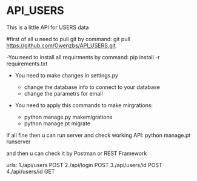 # API_USERS

This is a little API for USERS data

#first of all u need to pull git by command:
git pull https://github.com/Owenzbs/API_USERS.git

-You need to install all requirments by command:
pip install -r requirements.txt

- You need to make changes in settings.py
  - change the database info to connect to your database
  - change the parametrs for email 

- You need to apply this commands to make mirgrations:
  - python manage.py makemigrations
  - python manage.pt migrate

If all fine then u can run server and check working API:
python manage.pt runserver


and then u can check it by Postman or REST Framework

urls:
  1./api/users POST
  2./api/login POST
  3./api/users/id POST
  4./api/users/id GET



